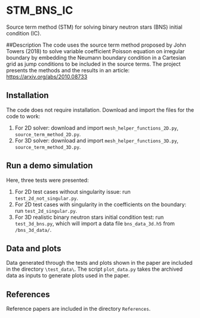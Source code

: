 # STM_BNS_IC
Source term method (STM) for solving binary neutron stars (BNS) initial condition (IC).

##Description
The code uses the source term method proposed by John Towers (2018) to solve variable coefficient Poisson equation on irregular boundary by 
embedding the Neumann boundary condition in a Cartesian grid as jump conditions to be included in the source terms.
The project presents the methods and the results in an article:
https://arxiv.org/abs/2010.08733

## Installation
The code does not require installation. Download and import the files for the code to work:
1. For 2D solver: download and import `mesh_helper_functions_2D.py`, `source_term_method_2D.py`.
2. For 3D solver: download and import `mesh_helper_functions_3D.py`, `source_term_method_3D.py`.


## Run a demo simulation
Here, three tests were presented:
1. For 2D test cases without singularity issue: run `test_2d_not_singular.py`.
2. For 2D test cases with singularity in the coefficients on the boundary: run `test_2d_singular.py`.
3. For 3D realistic binary neutron stars initial condition test: run `test_3d_bns.py`, which will import a data file `bns_data_3d.h5` from `/bns_3d_data/`.

## Data and plots
Data generated through the tests and plots shown in the paper are included in the directory `\test_data\`.
The script `plot_data.py` takes the archived data as inputs to generate plots used in the paper.

## References
Reference papers are included in the directory `References`.